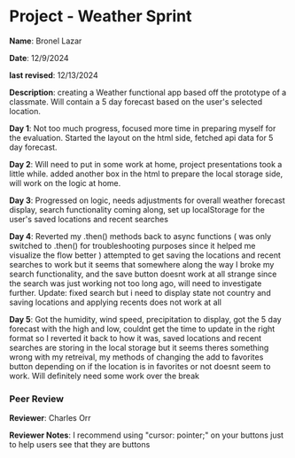 #   Project - Weather Sprint

**Name**: Bronel Lazar

**Date**: 12/9/2024

**last revised**: 12/13/2024

**Description**: creating a Weather functional app based off the prototype of a classmate. Will contain a 5 day forecast based on the user's selected location.

**Day 1**: Not too much progress, focused more time in preparing myself for the evaluation. Started the layout on the html side, fetched api data for 5 day forecast.

**Day 2**: Will need to put in some work at home, project presentations took a little while. added another box in the html to prepare the local storage side, will work on the logic at home.

**Day 3**: Progressed on logic, needs adjustments for overall weather forecast display, search functionality coming along, set up localStorage for the user's saved locations and recent searches

**Day 4**: Reverted my .then() methods back to async functions ( was only switched to .then() for troubleshooting purposes since it helped me visualize the flow better ) attempted to get saving the locations and recent searches to work but it seems that somewhere along the way I broke my search functionality, and the save button doesnt work at all strange since the search was just working not too long ago, will need to investigate further. Update: fixed search but i need to display state not country and saving locations and applying recents does not work at all

**Day 5**: Got the humidity, wind speed, precipitation to display, got the 5 day forecast with the high and low, couldnt get the time to update in the right format so I reverted it back to how it was, saved locations and recent searches are storing in the local storage but it seems theres something wrong with my retreival, my methods of changing the add to favorites button depending on if the location is in favorites or not doesnt seem to work. Will definitely need some work over the break

### Peer Review

**Reviewer**: Charles Orr


**Reviewer Notes**: I recommend using "cursor: pointer;" on your buttons just to help users see that they are buttons
